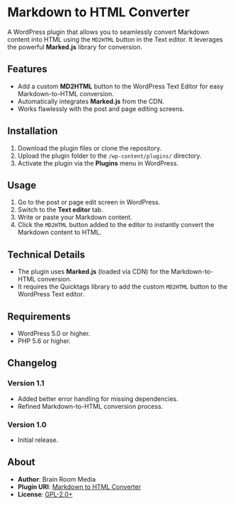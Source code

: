 # Markdown to HTML Converter

A WordPress plugin that allows you to seamlessly convert Markdown content into HTML using the `MD2HTML` button in the Text editor. It leverages the powerful **Marked.js** library for conversion.

## Features

- Add a custom **MD2HTML** button to the WordPress Text Editor for easy Markdown-to-HTML conversion.
- Automatically integrates **Marked.js** from the CDN.
- Works flawlessly with the post and page editing screens.

## Installation

1. Download the plugin files or clone the repository.
2. Upload the plugin folder to the `/wp-content/plugins/` directory.
3. Activate the plugin via the **Plugins** menu in WordPress.

## Usage

1. Go to the post or page edit screen in WordPress.
2. Switch to the **Text editor** tab.
3. Write or paste your Markdown content.
4. Click the `MD2HTML` button added to the editor to instantly convert the Markdown content to HTML.

## Technical Details

- The plugin uses **Marked.js** (loaded via CDN) for the Markdown-to-HTML conversion.
- It requires the Quicktags library to add the custom `MD2HTML` button to the WordPress Text editor.

## Requirements

- WordPress 5.0 or higher.
- PHP 5.6 or higher.

## Changelog

### Version 1.1
- Added better error handling for missing dependencies.
- Refined Markdown-to-HTML conversion process.

### Version 1.0
- Initial release.

## About

- **Author**: Brain Room Media
- **Plugin URI**: [Markdown to HTML Converter](https://github.com/schttrj/wordpress-markdown-to-html)
- **License**: [GPL-2.0+](https://www.gnu.org/licenses/gpl-2.0.html)
